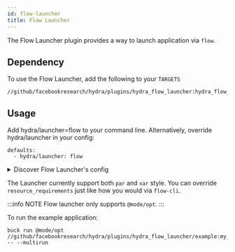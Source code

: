 ```yaml
---
id: flow-launcher
title: Flow Launcher
---
```


The Flow Launcher plugin provides a way to launch application via `flow`.

## Dependency
To use the Flow Launcher, add the following to your `TARGETS`
```commandline
//github/facebookresearch/hydra/plugins/hydra_flow_launcher:hydra_flow_launcher
```

## Usage
Add hydra/launcher=flow to your command line. Alternatively, override hydra/launcher in your config:
```commandline
defaults:
  - hydra/launcher: flow
```

<details>
  <summary>Discover Flow Launcher's config</summary>

  ```yaml title="$ buck run @mode/opt  //path:my_app -- --cfg hydra -p hydra.launcher"

  # @package hydra.launcher
  _target_: hydra_plugins.flow_launcher_plugin.flow_launcher.FlowLauncher
  mode: flow
  owner: ${oc.env:USER}
  entitlement: gpu_pnb_fair
  pkg_version: fblearner.flow.canary:19e63cbf9945467281cf681bc8902c50
  driver_path: ''
  resource_requirements:
    gpu: 0
    cpu: 1
    memory: 10g
    region: null
    capabilities: []
    percent_cpu: null
  run_as_secure_group: fair_research_and_engineering
  retries: 2
  tags: []
  ```
</details>



The Launcher currently support both `par` and `xar` style. You can override `resource_requirements` just like how you would via `flow-cli`.


:::info NOTE
Flow launcher only supports `@mode/opt`.
:::

To run the example application:
```commandline
buck run @mode/opt  //github/facebookresearch/hydra/plugins/hydra_flow_launcher/example:my_app -- --multirun
```
